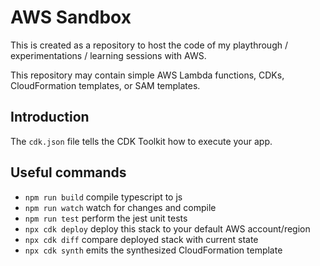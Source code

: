# AWS Sandbox

This is created as a repository to host the code of my playthrough / experimentations / learning sessions with AWS.

This repository may contain simple AWS Lambda functions, CDKs, CloudFormation templates, or SAM templates.

## Introduction

The `cdk.json` file tells the CDK Toolkit how to execute your app.

## Useful commands

- `npm run build` compile typescript to js
- `npm run watch` watch for changes and compile
- `npm run test` perform the jest unit tests
- `npx cdk deploy` deploy this stack to your default AWS account/region
- `npx cdk diff` compare deployed stack with current state
- `npx cdk synth` emits the synthesized CloudFormation template
